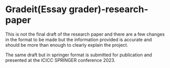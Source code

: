 # Gradeit(Essay grader)-research-paper
This is not the final draft of the research paper and there are a few changes in the format to be made but the information provided is accurate and should be more than enough to clearly explain the project.

The same draft but in springer format is submitted for publication and presented at the ICICC SPRINGER conference 2023.
